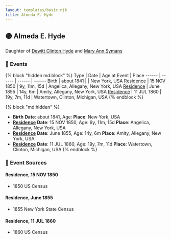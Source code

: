 ```yaml
---
layout: templates/basic.njk
title: Almeda E. Hyde
---
```

## 🟣 Almeda E. Hyde

Daughter of [Dewitt Clinton Hyde](/people/4/47530864) and [Mary Ann Symans](/people/4/4704808)

### 📆 Events

{% block "hidden md:block" %}
Type | Date | Age at Event | Place
------ | ------ | ------ | ------
Birth | about 1841 |  | New York, USA
[Residence](#event-event-0) | 15 NOV 1850 | 9y, 11m, 15d | Angelica, Allegany, New York, USA
[Residence](#event-event-1) | June 1855 | 14y, 6m | Amity, Allegany, New York, USA
[Residence](#event-event-2) | 11 JUL 1860 | 19y, 7m, 11d | Watertown, Clinton, Michigan, USA
{% endblock %}

{% block "md:hidden" %}
- **Birth**
**Date**: about 1841, Age:
**Place**: New York, USA
- **[Residence](#event-event-0)**
**Date**: 15 NOV 1850, Age: 9y, 11m, 15d
**Place**: Angelica, Allegany, New York, USA
- **[Residence](#event-event-1)**
**Date**: June 1855, Age: 14y, 6m
**Place**: Amity, Allegany, New York, USA
- **[Residence](#event-event-2)**
**Date**: 11 JUL 1860, Age: 19y, 7m, 11d
**Place**: Watertown, Clinton, Michigan, USA
{% endblock %}

### 📰 Event Sources

#### <a id="event-event-0"></a> Residence, 15 NOV 1850
* 1850 US Census

#### <a id="event-event-1"></a> Residence, June 1855
* 1855 New York State Census

#### <a id="event-event-2"></a> Residence, 11 JUL 1860
* 1860 US Census

